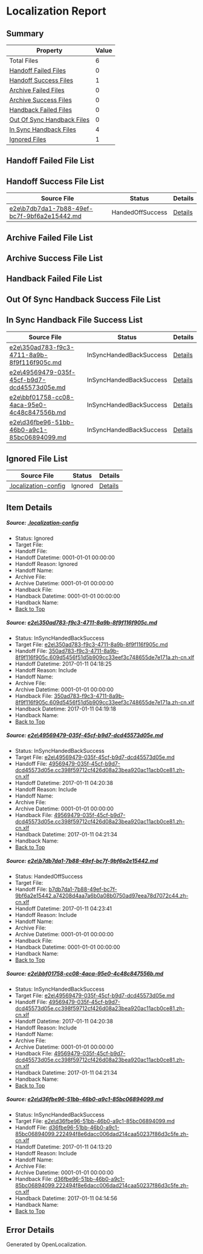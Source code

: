 # <a name='report-top'></a> Localization Report

## Summary
 Property | Value 
 -------- | ----- 
 Total Files | 6
[ Handoff Failed Files ](#handoff-failed-list)| 0
[ Handoff Success Files ](#handoff-success-list)| 1
[ Archive Failed Files ](#archive-failed-list)| 0
[ Archive Success Files ](#archive-success-list)| 0
[ Handback Failed Files ](#handback-failed-list)| 0
[ Out Of Sync Handback Files ](#outofsync-handback-success-list)| 0
[ In Sync Handback Files ](#insync-handback-success-list)| 4
[ Ignored Files ](#ignored-list)| 1

## <a name='handoff-failed-list'></a> Handoff Failed File List

## <a name='handoff-success-list'></a> Handoff Success File List
 Source File | Status | Details 
 ----------- | ------ | ------- 
 [e2e\b7db7da1-7b88-49ef-bc7f-9bf6a2e15442.md](https://github.com/OpenLocalizationTestOrg/ol-test0/blob/8c5fb5eab3126890ce95b1586e38ab8ccc1df0e1/e2e/b7db7da1-7b88-49ef-bc7f-9bf6a2e15442.md) | HandedOffSuccess | [Details](#80f3a5795b466842b21f6ec2dafc43316571d2593)

## <a name='archive-failed-list'></a> Archive Failed File List

## <a name='archive-success-list'></a> Archive Success File List

## <a name='handback-failed-list'></a> Handback Failed File List

## <a name='outofsync-handback-success-list'></a> Out Of Sync Handback Success File List

## <a name='insync-handback-success-list'></a> In Sync Handback File Success List
 Source File | Status | Details 
 ----------- | ------ | ------- 
 [e2e\350ad783-f9c3-4711-8a9b-8f9f116f905c.md](https://github.com/OpenLocalizationTestOrg/ol-test0/blob/60ab216b2060d310683639bf23623903a61afe7a/e2e/350ad783-f9c3-4711-8a9b-8f9f116f905c.md) | InSyncHandedBackSuccess | [Details](#0d81abc1a44ae898f1709502561c01b376d741e61)
 [e2e\49569479-035f-45cf-b9d7-dcd45573d05e.md](https://github.com/OpenLocalizationTestOrg/ol-test0/blob/01977d6056f1038ca1c79d6f455ff46d6aad2ac7/e2e/49569479-035f-45cf-b9d7-dcd45573d05e.md) | InSyncHandedBackSuccess | [Details](#c38ab6eabeca3a7dcc57d24a05854aead95c840e2)
 [e2e\bbf01758-cc08-4aca-95e0-4c48c847556b.md](https://github.com/OpenLocalizationTestOrg/ol-test0/blob/8c5fb5eab3126890ce95b1586e38ab8ccc1df0e1/e2e/bbf01758-cc08-4aca-95e0-4c48c847556b.md) | InSyncHandedBackSuccess | [Details](#c38ab6eabeca3a7dcc57d24a05854aead95c840e4)
 [e2e\d36fbe96-51bb-46b0-a9c1-85bc06894099.md](https://github.com/OpenLocalizationTestOrg/ol-test0/blob/71ee758dda0dfe59577b1d77c65a01089bc5a023/e2e/d36fbe96-51bb-46b0-a9c1-85bc06894099.md) | InSyncHandedBackSuccess | [Details](#126b33497fcf2f20bc3c455a5b56b62adc4501fd5)

## <a name='ignored-list'></a> Ignored File List
 Source File | Status | Details 
 ----------- | ------ | ------- 
 [.localization-config](https://github.com/OpenLocalizationTestOrg/ol-test0/blob/8c5fb5eab3126890ce95b1586e38ab8ccc1df0e1/.localization-config) | Ignored | [Details](#cb0632cf59c1387fc1742bfb9fa3c47f87e2e5c90)

## Item Details
##### <a name='cb0632cf59c1387fc1742bfb9fa3c47f87e2e5c90'></a> Source: [.localization-config](https://github.com/OpenLocalizationTestOrg/ol-test0/blob/8c5fb5eab3126890ce95b1586e38ab8ccc1df0e1/.localization-config)
* Status: Ignored
* Target File: 
* Handoff File: 
* Handoff Datetime: 0001-01-01 00:00:00
* Handoff Reason: Ignored
* Handoff Name: 
* Archive File: 
* Archive Datetime: 0001-01-01 00:00:00
* Handback File: 
* Handback Datetime: 0001-01-01 00:00:00
* Handback Name: 
* [Back to Top](#report-top)

##### <a name='0d81abc1a44ae898f1709502561c01b376d741e61'></a> Source: [e2e\350ad783-f9c3-4711-8a9b-8f9f116f905c.md](https://github.com/OpenLocalizationTestOrg/ol-test0/blob/60ab216b2060d310683639bf23623903a61afe7a/e2e/350ad783-f9c3-4711-8a9b-8f9f116f905c.md)
* Status: InSyncHandedBackSuccess
* Target File: [e2e\350ad783-f9c3-4711-8a9b-8f9f116f905c.md](https://github.com/OpenLocalizationTestOrg/ol-test0-zhcn/blob/9c81ad929ed6921c8b81a2d874b52bdce7cd4578/e2e/350ad783-f9c3-4711-8a9b-8f9f116f905c.md)
* Handoff File: [350ad783-f9c3-4711-8a9b-8f9f116f905c.609d5456f51d5b909cc33eef3c748655de7e171a.zh-cn.xlf](https://github.com/OpenLocalizationTestOrg/ol-test0-handoff/blob/cb41747e6f7455cacdbe4435de2f32d936a455d3/ol-handoff/OpenLocalizationTestOrg/ol-test0-zhcn/shujia/ht/350ad783-f9c3-4711-8a9b-8f9f116f905c.609d5456f51d5b909cc33eef3c748655de7e171a.zh-cn.xlf)
* Handoff Datetime: 2017-01-11 04:18:25
* Handoff Reason: Include
* Handoff Name: 
* Archive File: 
* Archive Datetime: 0001-01-01 00:00:00
* Handback File: [350ad783-f9c3-4711-8a9b-8f9f116f905c.609d5456f51d5b909cc33eef3c748655de7e171a.zh-cn.xlf](https://github.com/OpenLocalizationTestOrg/ol-test0-handback/blob/b4888276349262ce112f3c8baee53f919568e463/ol-handback/OpenLocalizationTestOrg/ol-test0-zhcn/shujia/ht/350ad783-f9c3-4711-8a9b-8f9f116f905c.609d5456f51d5b909cc33eef3c748655de7e171a.zh-cn.xlf)
* Handback Datetime: 2017-01-11 04:19:18
* Handback Name: 
* [Back to Top](#report-top)

##### <a name='c38ab6eabeca3a7dcc57d24a05854aead95c840e2'></a> Source: [e2e\49569479-035f-45cf-b9d7-dcd45573d05e.md](https://github.com/OpenLocalizationTestOrg/ol-test0/blob/01977d6056f1038ca1c79d6f455ff46d6aad2ac7/e2e/49569479-035f-45cf-b9d7-dcd45573d05e.md)
* Status: InSyncHandedBackSuccess
* Target File: [e2e\49569479-035f-45cf-b9d7-dcd45573d05e.md](https://github.com/OpenLocalizationTestOrg/ol-test0-zhcn/blob/97c4274767558cd2317cdb32f425f1b2b1811a8c/e2e/49569479-035f-45cf-b9d7-dcd45573d05e.md)
* Handoff File: [49569479-035f-45cf-b9d7-dcd45573d05e.cc398f59712cf426d08a23bea920ac11acb0ce81.zh-cn.xlf](https://github.com/OpenLocalizationTestOrg/ol-test0-handoff/blob/8e8246f228da843d0e50cee675694eb061e31b02/ol-handoff/OpenLocalizationTestOrg/ol-test0-zhcn/shujia/ht/49569479-035f-45cf-b9d7-dcd45573d05e.cc398f59712cf426d08a23bea920ac11acb0ce81.zh-cn.xlf)
* Handoff Datetime: 2017-01-11 04:20:38
* Handoff Reason: Include
* Handoff Name: 
* Archive File: 
* Archive Datetime: 0001-01-01 00:00:00
* Handback File: [49569479-035f-45cf-b9d7-dcd45573d05e.cc398f59712cf426d08a23bea920ac11acb0ce81.zh-cn.xlf](https://github.com/OpenLocalizationTestOrg/ol-test0-handback/blob/e21e917235afc189c63ab0ae8984be019e9e1af6/ol-handback/OpenLocalizationTestOrg/ol-test0-zhcn/shujia/ht/49569479-035f-45cf-b9d7-dcd45573d05e.cc398f59712cf426d08a23bea920ac11acb0ce81.zh-cn.xlf)
* Handback Datetime: 2017-01-11 04:21:34
* Handback Name: 
* [Back to Top](#report-top)

##### <a name='80f3a5795b466842b21f6ec2dafc43316571d2593'></a> Source: [e2e\b7db7da1-7b88-49ef-bc7f-9bf6a2e15442.md](https://github.com/OpenLocalizationTestOrg/ol-test0/blob/8c5fb5eab3126890ce95b1586e38ab8ccc1df0e1/e2e/b7db7da1-7b88-49ef-bc7f-9bf6a2e15442.md)
* Status: HandedOffSuccess
* Target File: 
* Handoff File: [b7db7da1-7b88-49ef-bc7f-9bf6a2e15442.a74208d4aa7a6b0a08b0750ad97eea78d7072c44.zh-cn.xlf](https://github.com/OpenLocalizationTestOrg/ol-test0-handoff/blob/e8eedc4e075df262886c7c5ac3dbefbb2b9645f5/ol-handoff/OpenLocalizationTestOrg/ol-test0-zhcn/shujia/ht/b7db7da1-7b88-49ef-bc7f-9bf6a2e15442.a74208d4aa7a6b0a08b0750ad97eea78d7072c44.zh-cn.xlf)
* Handoff Datetime: 2017-01-11 04:23:41
* Handoff Reason: Include
* Handoff Name: 
* Archive File: 
* Archive Datetime: 0001-01-01 00:00:00
* Handback File: 
* Handback Datetime: 0001-01-01 00:00:00
* Handback Name: 
* [Back to Top](#report-top)

##### <a name='c38ab6eabeca3a7dcc57d24a05854aead95c840e4'></a> Source: [e2e\bbf01758-cc08-4aca-95e0-4c48c847556b.md](https://github.com/OpenLocalizationTestOrg/ol-test0/blob/8c5fb5eab3126890ce95b1586e38ab8ccc1df0e1/e2e/bbf01758-cc08-4aca-95e0-4c48c847556b.md)
* Status: InSyncHandedBackSuccess
* Target File: [e2e\49569479-035f-45cf-b9d7-dcd45573d05e.md](https://github.com/OpenLocalizationTestOrg/ol-test0-zhcn/blob/97c4274767558cd2317cdb32f425f1b2b1811a8c/e2e/49569479-035f-45cf-b9d7-dcd45573d05e.md)
* Handoff File: [49569479-035f-45cf-b9d7-dcd45573d05e.cc398f59712cf426d08a23bea920ac11acb0ce81.zh-cn.xlf](https://github.com/OpenLocalizationTestOrg/ol-test0-handoff/blob/8e8246f228da843d0e50cee675694eb061e31b02/ol-handoff/OpenLocalizationTestOrg/ol-test0-zhcn/shujia/ht/49569479-035f-45cf-b9d7-dcd45573d05e.cc398f59712cf426d08a23bea920ac11acb0ce81.zh-cn.xlf)
* Handoff Datetime: 2017-01-11 04:20:38
* Handoff Reason: Include
* Handoff Name: 
* Archive File: 
* Archive Datetime: 0001-01-01 00:00:00
* Handback File: [49569479-035f-45cf-b9d7-dcd45573d05e.cc398f59712cf426d08a23bea920ac11acb0ce81.zh-cn.xlf](https://github.com/OpenLocalizationTestOrg/ol-test0-handback/blob/e21e917235afc189c63ab0ae8984be019e9e1af6/ol-handback/OpenLocalizationTestOrg/ol-test0-zhcn/shujia/ht/49569479-035f-45cf-b9d7-dcd45573d05e.cc398f59712cf426d08a23bea920ac11acb0ce81.zh-cn.xlf)
* Handback Datetime: 2017-01-11 04:21:34
* Handback Name: 
* [Back to Top](#report-top)

##### <a name='126b33497fcf2f20bc3c455a5b56b62adc4501fd5'></a> Source: [e2e\d36fbe96-51bb-46b0-a9c1-85bc06894099.md](https://github.com/OpenLocalizationTestOrg/ol-test0/blob/71ee758dda0dfe59577b1d77c65a01089bc5a023/e2e/d36fbe96-51bb-46b0-a9c1-85bc06894099.md)
* Status: InSyncHandedBackSuccess
* Target File: [e2e\d36fbe96-51bb-46b0-a9c1-85bc06894099.md](https://github.com/OpenLocalizationTestOrg/ol-test0-zhcn/blob/5da997ec806f77d8d3af4d9cfb2bfff98968b14c/e2e/d36fbe96-51bb-46b0-a9c1-85bc06894099.md)
* Handoff File: [d36fbe96-51bb-46b0-a9c1-85bc06894099.222494f8e6dacc006dad214caa50237f86d3c5fe.zh-cn.xlf](https://github.com/OpenLocalizationTestOrg/ol-test0-handoff/blob/7ba2bceaf8bbc3809f448a64f2deb0851154c5e9/ol-handoff/OpenLocalizationTestOrg/ol-test0-zhcn/shujia/ht/d36fbe96-51bb-46b0-a9c1-85bc06894099.222494f8e6dacc006dad214caa50237f86d3c5fe.zh-cn.xlf)
* Handoff Datetime: 2017-01-11 04:13:20
* Handoff Reason: Include
* Handoff Name: 
* Archive File: 
* Archive Datetime: 0001-01-01 00:00:00
* Handback File: [d36fbe96-51bb-46b0-a9c1-85bc06894099.222494f8e6dacc006dad214caa50237f86d3c5fe.zh-cn.xlf](https://github.com/OpenLocalizationTestOrg/ol-test0-handback/blob/3b49fd188b4c9584c2af7999431488358c369df6/ol-handback/OpenLocalizationTestOrg/ol-test0-zhcn/shujia/ht/d36fbe96-51bb-46b0-a9c1-85bc06894099.222494f8e6dacc006dad214caa50237f86d3c5fe.zh-cn.xlf)
* Handback Datetime: 2017-01-11 04:14:56
* Handback Name: 
* [Back to Top](#report-top)


## Error Details

Generated by OpenLocalization.
